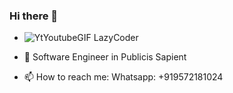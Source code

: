 ### Hi there 👋

- ![YtYoutubeGIF](https://github.com/user-attachments/assets/e5f960f7-b132-4978-aebf-103105cbacbb) LazyCoder

- 🔭 Software Engineer in Publicis Sapient
- 📫 How to reach me: Whatsapp: +919572181024
